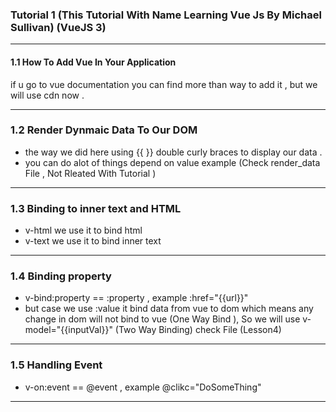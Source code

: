 ### Tutorial 1 (This Tutorial With Name Learning Vue Js By Michael Sullivan) (VueJS 3)

---------------------------------------------------------------------------------
#### 1.1 How To Add Vue In Your Application 
if u go to vue documentation you can find more than way to add it , but we will use cdn now .

----------------------------------------------------------------------------------

### 1.2 Render Dynmaic Data To Our DOM 
* the way we did here using {{  }} double curly braces to display our data .
* you can do alot of things depend on value example  (Check render_data File , Not Rleated With Tutorial  )

------------------------------------------------------------------------------------------------------------

### 1.3  Binding to inner text and HTML
* v-html we use it to bind html 
* v-text we use it to bind inner text 

--------------------------------------------------------------------------------------------------------------
### 1.4 Binding property 
* v-bind:property == :property , example :href="{{url}}" 
* but case we use :value it bind data from vue to dom which means 
any change in dom will not bind to vue (One Way Bind ), So 
we will use v-model="{{inputVal}}" (Two Way Binding) 
check File (Lesson4)
      
----------------------------------------------------------------------------------------------------------------

### 1.5 Handling Event 
* v-on:event == @event , example @clikc="DoSomeThing"

--------------------------------------------------------------------------------------------------------------------
 



